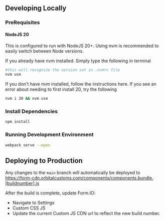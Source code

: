 ## Developing Locally

### PreRequisites
#### NodeJS 20
This is configured to run with NodeJS 20+. Using nvm is recommended to easily switch between Node versions.

If you already have nvm installed. Simply type the following in terminal

```bash
#this will recognize the version set in .nvmrc file
nvm use
```
If you don't have nvm installed, follow the instructions here. If you see an error about needing to first install 20, try the following
```bash
nvm i 20 && nvm use
```

### Install Dependencies

```bash
npm install
```

### Running Development Environment

```bash
webpack serve --open
```

##  Deploying to Production

Any changes to the `main` branch will automatically be deployed to https://form-cdn.orbitalcustoms.com/components/components.bundle.[buildnumber].js

After the build is complete, update Form.IO:
* Navigate to Settings
* Custom CSS JS
* Update the current Custom JS CDN url to reflect the new build number.
